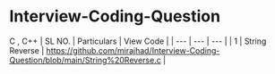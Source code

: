 # Interview-Coding-Question
C , C++
| SL NO. |                      Particulars                                              |                   View Code                                                            |
| ---    |                      ---                                                      |                       ---                                                              |
| 1      |                      String Reverse                                           |   https://github.com/mirajhad/Interview-Coding-Question/blob/main/String%20Reverse.c   |
